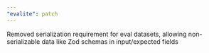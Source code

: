```yaml
---
"evalite": patch
---
```


Removed serialization requirement for eval datasets, allowing non-serializable data like Zod schemas in input/expected fields

